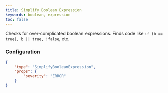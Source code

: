 ```yaml
---
title: Simplify Boolean Expression
keywords: boolean, expression
toc: false
---
```


Checks for over-complicated boolean expressions. Finds code like `if (b == true), b || true, !false`, etc.

### Configuration

```json
{
    "type": "SimplifyBooleanExpression",
    "props": {
        "severity": "ERROR"
    }
}
```